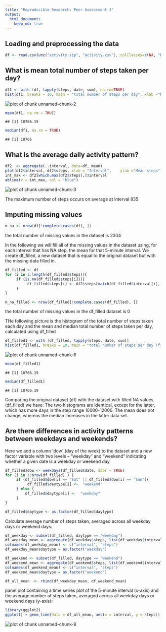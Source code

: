 ```yaml
---
title: "Reproducible Research: Peer Assessment 1"
output: 
  html_document:
    keep_md: true
---
```



## Loading and preprocessing the data


```r
df <- read.csv(unz("activity.zip", "activity.csv"), colClasses=c(NA, "Date",NA))
```


## What is mean total number of steps taken per day?

```r
df1 <- with (df, tapply(steps, date, sum), na.rm=TRUE)
hist(df1, breaks = 10, main = "total number of steps per day", xlab ="No. of steps")
```

![plot of chunk unnamed-chunk-2](figure/unnamed-chunk-2-1.png)

```r
mean(df1, na.rm = TRUE)
```

```
## [1] 10766.19
```

```r
median(df1, na.rm = TRUE)
```

```
## [1] 10765
```


## What is the average daily activity pattern?

```r
df2  <- aggregate(.~interval, data=df, mean)
plot(df2$interval, df2$steps, xlab = "Interval",    ylab ="Mean steps" , type = "l"   )  
int_max <- df2[which.max(df2$steps),]$interval
abline(v = int_max, col = "blue")
```

![plot of chunk unnamed-chunk-3](figure/unnamed-chunk-3-1.png)
 
The maximum number of steps occurs on average at interval 835

## Imputing missing values

```r
n_na <- nrow(df[!complete.cases(df), ])
```

the total number of missing values in the dataset is 2304

In the following we will fill all of the missing values in the dataset using, for each interval that has NA step, the mean for that 5-minute interval.
We create df_filled, a new dataset that is equal to the original dataset but with the missing data filled in.


```r
df_filled <- df
for (i in 1:length(df_filled$steps)){
     if (is.na(df_filled$steps[i])){ 
          df_filled$steps[i] <- df2$steps[match(df_filled$interval[i], df2$interval)]  
     }
}

n_na_filled <- nrow(df_filled[!complete.cases(df_filled), ])
```
the total number of missing values in the df_filled dataset is 0

THe following picture is the histogram of the total number of steps taken each day and the mean and median total number of steps taken per day, calculated using df_filled 

```r
df_filled1 <- with (df_filled, tapply(steps, date, sum))
hist(df_filled1, breaks = 10, main = "total number of steps per day (filled NAs)", xlab ="No. of steps")
```

![plot of chunk unnamed-chunk-6](figure/unnamed-chunk-6-1.png)

```r
mean(df_filled1)
```

```
## [1] 10766.19
```

```r
median(df_filled1)
```

```
## [1] 10766.19
```

Comparing the original dataset (df) with the dataset with filled NA values (df_filled) we have: 
The two histograms are identical, except for the latter, which has more days in the step range 10000-12000.
The mean does not change, whereas the median increases in the latter data set.


## Are there differences in activity patterns between weekdays and weekends?

Here we add a column 'dow' (day of the week) to the dataset and a new factor variable 
with two levels – “weekday” and “weekend” indicating whether a given date is a weekday or weekend day.



```r
df_filled$dow <- weekdays(df_filled$date, abbr = TRUE)
for (i in 1:nrow(df_filled) ) {
     if (df_filled$dow[i] == "Sat" || df_filled$dow[i] == "Sun"){ 
          df_filled$daytype[i] <-  "weekend" 
     } else {
         df_filled$daytype[i] <-  "weekday" 
     }
}

df_filled$daytype <- as.factor(df_filled$daytype)
```

Calculate average number of steps taken, averaged across all weekday days or weekend days:


```r
df_weekday <- subset(df_filled, daytype == "weekday")
df_weekday_mean <- aggregate(df_weekday$steps, list(df_weekday$interval), mean)
colnames(df_weekday_mean) <- c("interval", "steps")
df_weekday_mean$daytype = as.factor("weekday")

df_weekend <- subset(df_filled, daytype == "weekend")
df_weekend_mean <- aggregate(df_weekend$steps, list(df_weekend$interval), mean)
colnames(df_weekend_mean) <- c("interval", "steps")
df_weekend_mean$daytype = as.factor("weekend")

df_all_mean  <- rbind(df_weekday_mean, df_weekend_mean)
```


panel plot containing a time series plot of the 5-minute interval (x-axis) and the average number of steps taken, averaged across all weekday days or weekend days (y-axis):


```r
library(ggplot2)
ggplot() + geom_line(data = df_all_mean, aes(x = interval, y = steps))  +  facet_grid(daytype ~ .)
```

![plot of chunk unnamed-chunk-9](figure/unnamed-chunk-9-1.png)


 
    
    
    

